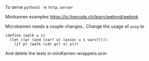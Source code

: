 
To serve `python3 -m http.server`

Minikanren examples <https://io.livecode.ch/learn/webyrd/webmk>

Microkanren needs a couple changes.. Change the usage of `assp` to

```
(define (walk u s)
  (let ((pr (and (var? u) (assoc u s var=?))))
    (if pr (walk (cdr pr) s) u)))
```

And delete the tests in miniKanren-wrappers.scm


